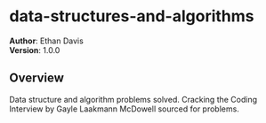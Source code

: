 # data-structures-and-algorithms

**Author**: Ethan Davis\
**Version**: 1.0.0

## Overview
Data structure and algorithm problems solved. Cracking the Coding Interview by Gayle Laakmann McDowell sourced for problems.
